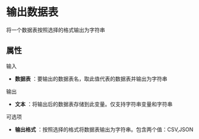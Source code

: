 # 输出数据表

将一个数据表按照选择的格式输出为字符串

## 属性

输入

- **数据表** ：要输出的数据表名，取此值代表的数据表并输出为字符串

输出

- **文本** ：将输出后的数据表存储到此变量。仅支持字符串变量和字符串

可选项

- **输出格式** ：按照选择的格式将数据表输出为字符串。包含两个值：CSV,JSON
